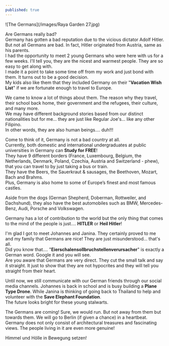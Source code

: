 ```yaml
---
published: true
---
```

![The Germans](/images/Raya Garden 27.jpg)

Are Germans really bad?   
Germany has gotten a bad reputation due to the vicious dictator Adolf Hitler. But not all Germans are bad. In fact, Hitler originated from Austria, same as his parents.   
I had the opportunity to meet 2 young Germans who were here with us for a few weeks. I'll tell you, they are the nicest and warmest people. They are so easy to get along with.   
I made it a point to take some time off from my work and just bond with them. It turns out to be a good decision.   
My kids also like them that they included Germany on their "**Vacation Wish List**" if we are fortunate enough to travel to Europe.

We came to know a lot of things about them. The reason why they travel, their school back home, their government and the refugees, their culture, and many more.   
We may have different background stories based from our distinct nationalities but for me... they are just like Regular Joe's... like any other Filipino.   
In other words, they are also human beings.... duh!!!

Come to think of it, Germany is not a bad country at all.   
Currently, both domestic and international undergraduates at public universities in Germany can **Study for FREE**!   
They have 9 different borders (France, Luxembourg, Belgium, the Netherlands, Denmark, Poland, Czechia, Austria and Switzerland - phew), that you can travel to by just taking a bus or train.   
They have the Beers, the Sauerkraut & sausages, the Beethoven, Mozart, Bach and Brahms.   
Plus, Germany is also home to some of Europe’s finest and most famous castles.   

Aside from the dogs (German Shepherd, Doberman, Rottweiler, and Dachshund), they also have the best automobiles such as BMW, Mercedes-Benz, Audi, Porsche and Volkswagen.

Germany has a lot of contribution to the world but the only thing that comes to the mind of the people is just.... **HITLER** or **Heil Hitler**!   

I'm glad I got to meet Johannes and Janina. They certainly proved to me and my family that Germans are nice! They are just misunderstood... that's all.   
Did you know that.... "**Eierschalensollbruchstellenverursacher**" is exactly a German word. Google it and you will see.   
Are you aware that Germans are very direct. They cut the small talk and say it straight. It just to show that they are not hypocrites and they will tell you straight from their heart.

Until now, we still communicate with our German friends through our social media channels. Johannes is back in school and is busy building a **Plane Type Drone**. While Janina is thinking of going back to Thailand to help and volunteer with the **Save Elephant Foundation**.   
The future looks bright for these young stalwarts.

The Germans are coming! Sure, we would run. But not away from them but towards them. We will go to Berlin (if given a chance) in a heartbeat.   
Germany does not only consist of architectural treasures and fascinating views. The people living in it are even more genuine!  

Himmel und Hölle in Bewegung setzen!